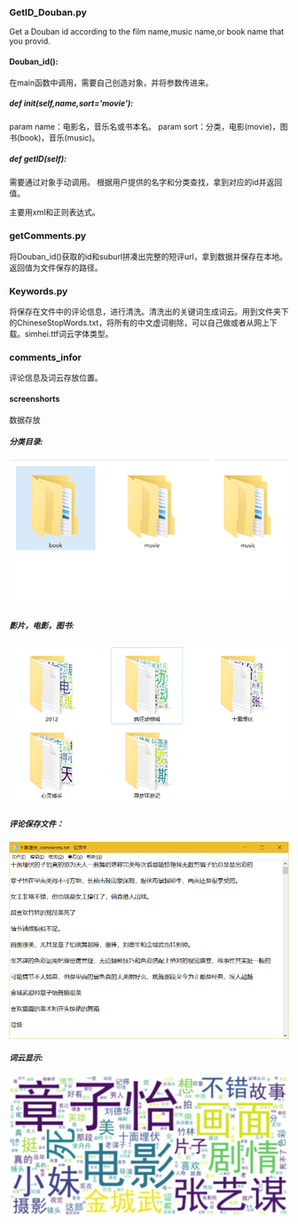 ### GetID_Douban.py
Get a Douban id according to the film name,music name,or book name that you provid.

#### Douban_id():
在main函数中调用，需要自己创造对象，并将参数传进来。
##### def __init__(self,name,sort='movie'):
param name：电影名，音乐名或书本名。
param sort：分类，电影(movie)，图书(book)，音乐(music)。

##### def getID(self):
需要通过对象手动调用。
根据用户提供的名字和分类查找，拿到对应的id并返回值。

主要用xml和正则表达式。

### getComments.py
将Douban_id()获取的id和suburl拼凑出完整的短评url，拿到数据并保存在本地。返回值为文件保存的路径。



### Keywords.py
将保存在文件中的评论信息，进行清洗。清洗出的关键词生成词云。用到文件夹下的ChineseStopWords.txt，将所有的中文虚词剔除，可以自己做或者从网上下载。simhei.ttf词云字体类型。



### comments_infor
评论信息及词云存放位置。
#### screenshorts
数据存放
##### 分类目录:
![image](./screenshorts/2.png)
##### 影片，电影，图书:
![image](./screenshorts/3.png)
##### 评论保存文件：
![image](./screenshorts/txt.png)
##### 词云显示:
![image](./screenshorts/wc.png)




